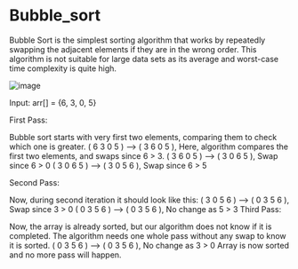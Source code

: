 # Bubble_sort

Bubble Sort is the simplest sorting algorithm that works by repeatedly swapping the adjacent elements if they are in the wrong order. This algorithm is not suitable for large data sets as its average and worst-case time complexity is quite high.

![image](https://user-images.githubusercontent.com/125429608/234470125-0673c332-4e6b-40b3-9a23-9d63cf6de85d.png)

Input: arr[] = {6, 3, 0, 5}

First Pass: 

Bubble sort starts with very first two elements, comparing them to check which one is greater.
( 6 3 0 5 ) –> ( 3 6 0 5 ), Here, algorithm compares the first two elements, and swaps since 6 > 3. 
( 3 6 0 5 ) –>  ( 3 0 6 5 ), Swap since 6 > 0 
( 3 0 6 5 ) –>  ( 3 0 5 6 ), Swap since 6 > 5 

Second Pass: 

Now, during second iteration it should look like this:
( 3 0 5 6 ) –>  ( 0 3 5 6 ), Swap since 3 > 0 
( 0 3 5 6 ) –>  ( 0 3 5 6 ), No change as 5 > 3 
Third Pass: 

Now, the array is already sorted, but our algorithm does not know if it is completed.
The algorithm needs one whole pass without any swap to know it is sorted.
( 0 3 5 6 ) –>  ( 0 3 5 6 ), No change as 3 > 0 
Array is now sorted and no more pass will happen.
